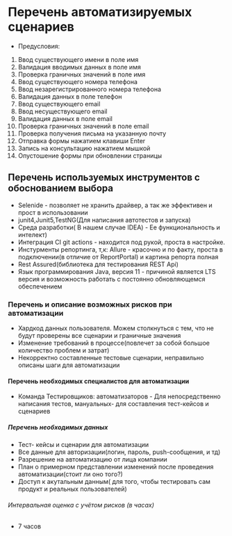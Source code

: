 # Перечень автоматизируемых сценариев
* Предусловия: 

1. Ввод существующего имени в поле имя
2. Валидация вводимых данных в поле имя
3. Проверка граничных значений в поле имя
4. Ввод существующего номера телефона
5. Ввод незарегистрированного номера телефона
6. Валидация данных в поле телефон
7. Ввод существующего email
8. Ввод несуществующего email
9. Валидация данных в поле email
10. Проверка граничных значений в поле email
11. Проверка получения письма на указанную почту
12. Отправка формы нажатием клавиши Enter
13. Запись на консультацию нажатием мышкой
14. Опустошение формы при обновлении страницы

## Перечень используемых инструментов с обоснованием выбора

* Selenide - позволяет не хранить драйвер, а так же эффективен и прост в использовании
* junit4,Junit5,TestNG(Для написания автотестов и запуска) 
* Среда разработки( В нашем случае IDEA) - Ее функциональность и интелект)
* Интеграция CI git actions - находится под рукой, проста в настройке.
* Инстурменты репортинга, т,к: Allure - красочно и по факту, проста в подключении(в отличие от ReportPortal) и картина репорта полная
* Rest Assured(библиотека для тестирования REST Api)
* Язык программирования Java, версия 11 - причиной является LTS версия и возможность работать с постоянно обновляющемся обеспечением 

### Перечень и описание возможных рисков при автоматизации

* Хардкод данных пользователя. Можем столкнуться с тем, что не будут проверены все сценарии и граничные значения
* Изменение требований в процессе(повлечет за собой большое количество проблем и затрат)
* Некорректно составленные тестовые сценарии, неправильно описаны шаги для автоматизации

#### Перечень необходимых специалистов для автоматизации

* Команда Тестировщиков: автоматизаторов - Для непосредственно написания тестов, мануальных- для составления тест-кейсов и сценариев

##### Перечень необходимых данных

* Тест- кейсы и сценарии для автоматизации
* Все данные для авторизации(логин, пароль, push-сообщения, и тд)
* Разрешение на автоматизацию от лица компании
* План о примерном представлении изменений после проведения автоматизации(стоит ли оно того?)
* Доступ к акутальным данным( для того, чтобы тестировать сам продукт и реальных пользователей)


###### Интервальная оценка с учётом рисков (в часах)

* 7 часов